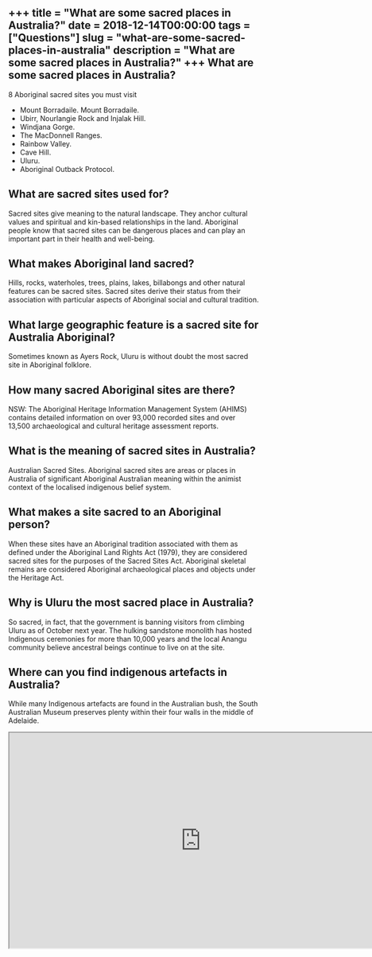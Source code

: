 +++
title = "What are some sacred places in Australia?"
date = 2018-12-14T00:00:00
tags = ["Questions"]
slug = "what-are-some-sacred-places-in-australia"
description = "What are some sacred places in Australia?"
+++
What are some sacred places in Australia?
-----------------------------------------

8 Aboriginal sacred sites you must visit

- Mount Borradaile. Mount Borradaile.
- Ubirr, Nourlangie Rock and Injalak Hill.
- Windjana Gorge.
- The MacDonnell Ranges.
- Rainbow Valley.
- Cave Hill.
- Uluru.
- Aboriginal Outback Protocol.

What are sacred sites used for?
-------------------------------

Sacred sites give meaning to the natural landscape. They anchor cultural values and spiritual and kin-based relationships in the land. Aboriginal people know that sacred sites can be dangerous places and can play an important part in their health and well-being.

What makes Aboriginal land sacred?
----------------------------------

Hills, rocks, waterholes, trees, plains, lakes, billabongs and other natural features can be sacred sites. Sacred sites derive their status from their association with particular aspects of Aboriginal social and cultural tradition.

What large geographic feature is a sacred site for Australia Aboriginal?
------------------------------------------------------------------------

Sometimes known as Ayers Rock, Uluru is without doubt the most sacred site in Aboriginal folklore.

How many sacred Aboriginal sites are there?
-------------------------------------------

NSW: The Aboriginal Heritage Information Management System (AHIMS) contains detailed information on over 93,000 recorded sites and over 13,500 archaeological and cultural heritage assessment reports.

What is the meaning of sacred sites in Australia?
-------------------------------------------------

Australian Sacred Sites. Aboriginal sacred sites are areas or places in Australia of significant Aboriginal Australian meaning within the animist context of the localised indigenous belief system.

What makes a site sacred to an Aboriginal person?
-------------------------------------------------

When these sites have an Aboriginal tradition associated with them as defined under the Aboriginal Land Rights Act (1979), they are considered sacred sites for the purposes of the Sacred Sites Act. Aboriginal skeletal remains are considered Aboriginal archaeological places and objects under the Heritage Act.

Why is Uluru the most sacred place in Australia?
------------------------------------------------

So sacred, in fact, that the government is banning visitors from climbing Uluru as of October next year. The hulking sandstone monolith has hosted Indigenous ceremonies for more than 10,000 years and the local Anangu community believe ancestral beings continue to live on at the site.

Where can you find indigenous artefacts in Australia?
-----------------------------------------------------

While many Indigenous artefacts are found in the Australian bush, the South Australian Museum preserves plenty within their four walls in the middle of Adelaide.

<iframe allow="accelerometer; autoplay; clipboard-write; encrypted-media; gyroscope; picture-in-picture" allowfullscreen="" class="__youtube_prefs__  epyt-is-override  no-lazyload" data-no-lazy="1" data-origheight="433" data-origwidth="770" data-skipgform_ajax_framebjll="" height="433" id="_ytid_39894" loading="lazy" src="https://www.youtube.com/embed/awnLI4pRnUM?enablejsapi=1&autoplay=0&cc_load_policy=0&cc_lang_pref=&iv_load_policy=1&loop=0&modestbranding=0&rel=1&fs=1&playsinline=0&autohide=2&theme=dark&color=red&controls=1&" title="YouTube player" width="770"></iframe>